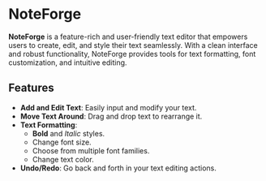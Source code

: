 # NoteForge

**NoteForge** is a feature-rich and user-friendly text editor that empowers users to create, edit, and style their text seamlessly. With a clean interface and robust functionality, NoteForge provides tools for text formatting, font customization, and intuitive editing.

## Features

- **Add and Edit Text**: Easily input and modify your text.
- **Move Text Around**: Drag and drop text to rearrange it.
- **Text Formatting**:
  - **Bold** and *Italic* styles.
  - Change font size.
  - Choose from multiple font families.
  - Change text color.
- **Undo/Redo**: Go back and forth in your text editing actions.
